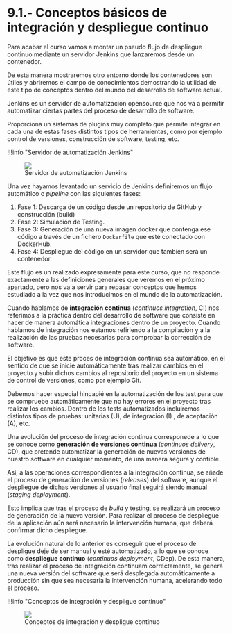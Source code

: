 # 9.1.- Conceptos básicos de integración y despliegue continuo

Para acabar el curso vamos a montar un pseudo flujo de despliegue continuo mediante un servidor Jenkins que lanzaremos desde un contenedor. 

De esta manera mostraremos otro entorno donde los contenedores son útiles y abriremos el campo de conocimientos demostrando la utilidad de este tipo de conceptos dentro del mundo del desarrollo de software actual.

Jenkins es un servidor de automatización opensource que nos va a permitir automatizar ciertas partes del proceso de desarrollo de software. 

Proporciona un sistemas de plugins muy completo que permite integrar en cada una de estas fases distintos tipos de herramientas, como por ejemplo control de versiones, construcción de software, testing, etc.

!!!info "Servidor de automatización Jenkins"
    <figure>
      <img src="../assets/jenkins.png">
      <figcaption>Servidor de automatización Jenkins</figcaption>
    </figure>

Una vez hayamos levantado un servicio de Jenkins definiremos un flujo automático o *pipeline* con las siguientes fases:

1. Fase 1: Descarga de un código desde un repositorio de GitHub y construcción (build)
2. Fase 2: Simulación de Testing.
3. Fase 3: Generación de una nueva imagen docker que contenga ese código a través de un fichero `Dockerfile` que esté conectado con DockerHub.
4. Fase 4: Despliegue del código en un servidor que también será un contenedor.

Este flujo es un realizado expresamente para este curso, que no responde exactamente a las definiciones generales que veremos en el próximo apartado, pero nos va a servir para repasar conceptos que hemos estudiado a la vez que nos introducimos en el mundo de la automatización.

Cuando hablamos de **integración continua** (*continuos integration*, CI) nos referimos a la práctica dentro del desarrollo de software que consiste en hacer de manera automática integraciones dentro de un proyecto.  Cuando hablamos de integración nos estamos refiriendo a la compilación y a la realización de las pruebas necesarias para comprobar la corrección de software. 

El objetivo es que este proces de integración continua sea automático, en el sentido de que se inicie automáticamente tras realizar cambios en el proyecto y subir dichos cambios al repositorio del proyecto en un sistema de control de versiones, como por ejemplo Git.

Debemos hacer  especial hincapié en la automatización de los test para que se compruebe automáticamente que no hay errores en el proyecto tras realizar los cambios. Dentro de los tests automatizados incluiremos distintos tipos de pruebas: unitarias (U), de integración (I) , de aceptación (A), etc.

Una evolución del proceso de integración continua corresponede a lo que se conoce como **generación de versiones continua** (*continuos delivery*, CD), que pretende automatizar la generación de nuevas versiones de nuestro software en cualquier momento, de una manera segura y confible.

Así, a las operaciones correspondientes a la integración continua, se añade el proceso de generación de versiones (*releases*) del software, aunque el despliegue de dichas versiones al usuario final seguirá siendo manual (*staging deployment*).

Esto implica que tras el proceso de *build* y testing, se realizará un proceso de generación de la nueva versión. Para realizar el proceso de despliegue de la aplicación aún será necesario la intervención humana, que deberá confirmar dicho despliegue.

La evolución natural de lo anterior es conseguir que el proceso de despligue deje de ser manual y esté automatizado, a lo que se conoce como **despliegue continuo** (*continuos deployment*, CDep). De esta manera, tras realizar el proceso de integración continuam correctamente, se generá una nueva versión del software que será desplegada automáticamente a producción sin que sea necesaria la intervención humana, acelerando todo el proceso.

!!!info "Conceptos de integración y despligue continuo"
    <figure>
      <img src="../assets/CI_CD_CDep.png">
      <figcaption>Conceptos de integración y despligue continuo</figcaption>
    </figure>
